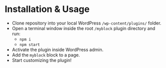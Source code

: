 # Installation & Usage

- Clone repository into your local WordPress `/wp-content/plugins/` folder.
- Open a terminal window inside the root `/myblock` plugin directory and run:
  - `npm i`
  - `npm start`
- Activate the plugin inside WordPress admin.
- Add the `myblock` block to a page.
- Start customizing the plugin!
